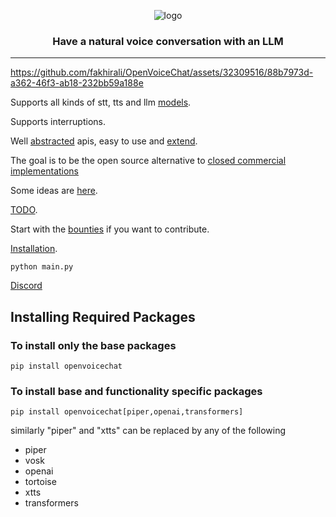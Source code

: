 
<div align="center">

![logo](media/logo.gif)

<h3>

Have a natural voice conversation with an LLM

</h3>

</div>

---

https://github.com/fakhirali/OpenVoiceChat/assets/32309516/88b7973d-a362-46f3-ab18-232bb59a188e


Supports all kinds of stt, tts and llm [models](notes/Models.md).

Supports interruptions.

Well [abstracted](/openvoicechat/tts) apis, easy to use and [extend](notes/Adding_models.md).

The goal is to be the open source alternative to [closed commercial implementations](notes/Competition.md)

Some ideas are [here](notes/Ideas.md). 

[TODO](notes/TODO.md).

Start with the [bounties](https://docs.google.com/spreadsheets/d/1d2MZTa9FKM4IHLrBs_nMuA2yuLaSY4USzdGH6vRdPbU/edit?usp=sharing) 
if you want to contribute.

[Installation](INSTALL.md).

```shell 
python main.py
```

[Discord](https://discord.gg/M5S2JksapH)

## Installing Required Packages
### To install only the base packages
```shell
pip install openvoicechat
```

### To install base and functionality specific packages
```shell
pip install openvoicechat[piper,openai,transformers]
```

similarly "piper" and "xtts" can be replaced by any of the following
- piper
- vosk
- openai
- tortoise
- xtts
- transformers